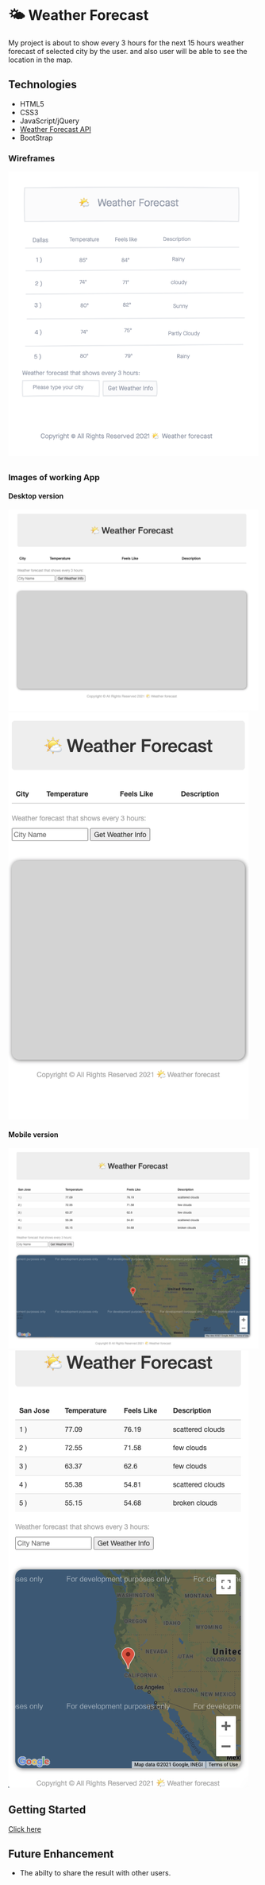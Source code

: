 # 🌤 Weather Forecast

My project is about to show every 3 hours for the next 15 hours weather forecast of selected city by the user. and also user will be able to see the location in the map.

## Technologies
- HTML5
- CSS3
- JavaScript/jQuery
- [Weather Forecast API](http://openweathermap.org/forecast16)
- BootStrap

### Wireframes
![screenshot](img/weatherApp-wireframe.png)

##

### Images of working App
 #### Desktop version
![firstScreen](./img/firstScreen.png) 
![thirdScreen](./img/thirdScreen.png)
 #### Mobile version
![secondScreen](img/secondScreen.png)
![fourthScreen](img/fourthScreen.png)
##


## Getting Started
[Click here](https://avisa-ga.github.io/first-web-app-project/)

## Future Enhancement
- The abilty to share the result with other users.
